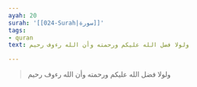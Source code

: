 ```yaml
---
ayah: 20
surah: '[[024-Surah|سورة]]'
tags:
- quran
text: ولولا فضل الله عليكم ورحمته وأن الله رءوف رحيم

---
```

> ولولا فضل الله عليكم ورحمته وأن الله رءوف رحيم
